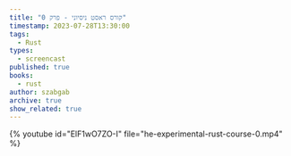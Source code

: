 ```yaml
---
title: "קורס ראסט ניסיוני - פרק 0"
timestamp: 2023-07-28T13:30:00
tags:
  - Rust
types:
  - screencast
published: true
books:
  - rust
author: szabgab
archive: true
show_related: true
---
```




{% youtube id="ElF1wO7ZO-I" file="he-experimental-rust-course-0.mp4" %}
